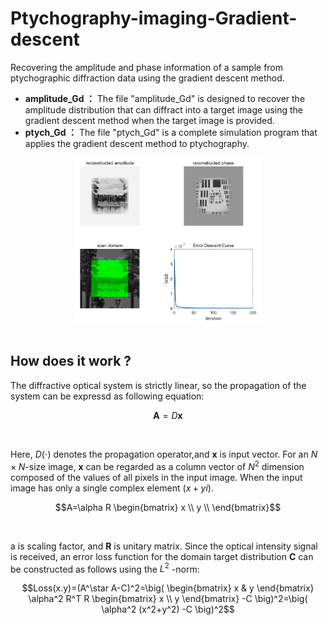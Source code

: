 # Ptychography-imaging-Gradient-descent
Recovering the amplitude and phase information of a sample from ptychographic diffraction data using the gradient descent method.
- **amplitude_Gd ：** The file "amplitude_Gd" is designed to recover the amplitude distribution that can diffract into a target image using the gradient descent method when the target image is provided.
- **ptych_Gd ：** The file "ptych_Gd" is a complete simulation program that applies the gradient descent method to ptychography.

<div align = 'center'>
<img src = "https://github.com/CLDeng02/Ptychography-imaging-Gradient-descent/blob/main/resource/reconstructed%20image.png" width = "300" alt="" align = center />
</div><br>

## How does it work ?<br>
The diffractive optical system is strictly linear, so the propagation of the system can be expressd as following equation:
<br>

```math
\mathbf{A}=D\mathbf{x}
```
<br>

Here, $D(\cdot)$ denotes the propagation operator,and $\mathbf{x}$ is input vector. For an $N\times N$-size image, $\mathbf{x}$ can be regarded as a column vector of $N^2$ dimension composed of the values of all pixels in the input image. When the input image has only a single complex element $(x+yi)$.
<br>

```math
A=\alpha R 
\begin{bmatrix}
x \\
y \\
\end{bmatrix}
```
<br>

a is scaling factor, and $\mathbf{R}$ is unitary matrix. Since the optical intensity signal is received, an error loss function for the domain target distribution $\mathbf{C}$ can be constructed as follows using the $L^2$ -norm:
<br>

```math
Loss(x.y)=(A^\star A-C)^2=\big( 
\begin{bmatrix}
x & y
\end{bmatrix}
\alpha^2 R^T R 
\begin{bmatrix}
x \\
y
\end{bmatrix}
-C \big)^2=\big( \alpha^2 (x^2+y^2) -C \big)^2
```
<br>


